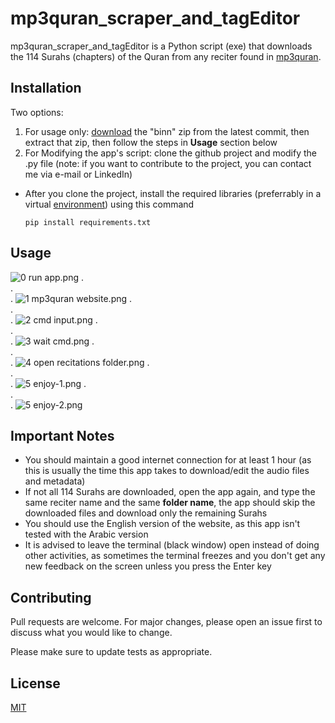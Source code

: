 # mp3quran_scraper_and_tagEditor

mp3quran_scraper_and_tagEditor is a Python script (exe) that downloads the 114 Surahs (chapters) of the Quran from any reciter found in [mp3quran](https://mp3quran.net/eng).

## Installation

Two options:
1. For usage only: [download](https://github.com/OdyAsh/mp3quran_scraper_and_tagEditor/blob/main/binn.zip) the "binn" zip from the latest commit, then extract that zip, then follow the steps in **Usage** section below
2. For Modifying the app's script: clone the github project and modify the .py file (note: if you want to contribute to the project, you can contact me via e-mail or LinkedIn)
  - After you clone the project, install the required libraries (preferrably in a virtual [environment](https://stackoverflow.com/questions/54106071/how-can-i-set-up-a-virtual-environment-for-python-in-visual-studio-code#:~:text=With%20a%20newer,Scripts%2Fpython.exe)) using this command 
    
    `pip install requirements.txt`

## Usage

![0 run app.png](https://github.com/OdyAsh/mp3quran_scraper_and_tagEditor/blob/main/appScreenshots/0%20run%20app.png?raw=true)
.\
.\
.
![1 mp3quran website.png](https://github.com/OdyAsh/mp3quran_scraper_and_tagEditor/blob/main/appScreenshots/1%20mp3quran%20website.png?raw=true)
.\
.\
.
![2 cmd input.png](https://github.com/OdyAsh/mp3quran_scraper_and_tagEditor/blob/main/appScreenshots/2%20cmd%20input.png?raw=true)
.\
.\
.
![3 wait cmd.png](https://github.com/OdyAsh/mp3quran_scraper_and_tagEditor/blob/main/appScreenshots/3%20wait%20cmd.png?raw=true)
.\
.\
.
![4 open recitations folder.png](https://github.com/OdyAsh/mp3quran_scraper_and_tagEditor/blob/main/appScreenshots/4%20open%20recitations%20folder.png?raw=true)
.\
.\
.
![5 enjoy-1.png](https://github.com/OdyAsh/mp3quran_scraper_and_tagEditor/blob/main/appScreenshots/5%20enjoy-1.png?raw=true)
.\
.\
.
![5 enjoy-2.png](https://github.com/OdyAsh/mp3quran_scraper_and_tagEditor/blob/main/appScreenshots/5%20enjoy-2.png?raw=true)

## Important Notes
* You should maintain a good internet connection for at least 1 hour (as this is usually the time this app takes to download/edit the audio files and metadata)
* If not all 114 Surahs are downloaded, open the app again, and type the same reciter name and the same **folder name**, the app should skip the downloaded files and download only the remaining Surahs
* You should use the English version of the website, as this app isn't tested with the Arabic version
* It is advised to leave the terminal (black window) open instead of doing other activities, as sometimes the terminal freezes and you don't get any new feedback on the screen unless you press the Enter key

## Contributing
Pull requests are welcome. For major changes, please open an issue first to discuss what you would like to change.

Please make sure to update tests as appropriate.

## License
[MIT](https://choosealicense.com/licenses/mit/)
